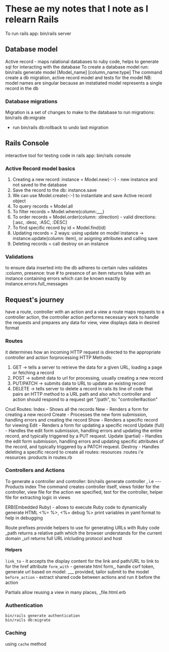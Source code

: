 # These ae my notes that I note as I relearn Rails
To run rails app:
    bin/rails server

## Database model
Active record - maps ralational databases to ruby code, helps to generate sql for interacting with the database
To create a database model run:
    bin/rails generate model [Model_name] [column_name:type]
The command create a db migration, active record model and tests for the model
NB: model names are singular because an instatiated model represents a single record in the db

### Database migrations
Migration is a set of changes to make to the database
to run migrations:
    bin/rails db:migrate
* run bin/rails db:rollback to undo last migration

## Rails Console
interactive tool for testing code in rails app:
    bin/rails console

### Active Record model basics
1. Creating a new record: instance = Model.new(-:-) - new instance and not saved to the database
2. Save the record to the db: instance.save
3. We can use Model.create(-:-) to instantiate and save Active record object
4. To query records = Model.all
5. To filter records = Model.where(column:___)
6. To order records = Model.order(column: :direction) - valid directions: [:asc, :desc, :ASC, :DESC]
7. To find specific record by id = Model.find(id)
8. Updating records = 2 ways: using update on model instance -> instance.update(column: item), or asigning attributes and calling save
9. Deleting records = call destroy on an instance

### Validations 
to ensure data inserted into the db adheres to certain rules
    validates :column, presence: true # to presence of an item
returns false with an instance containing errors which can be known exactly by instance.errors.full_messages

## Request's journey
have a route, controller with an action and a view
a route maps requests to a controller action, the controller action performs necessary work to handle the requests and prepares any data for view, view displays data in desired format

### Routes
it determines how an incoming HTTP request is directed to the appropriate controller and action forprocessing
HTTP Methods:
1. GET -> tells a server to retrieve the data for a given URL, loading a page or fetching a record
2. POST -> submit data to url for processing,  usually creating a new record
3. PUT/PATCH -> submits data to URL to update an existing record
4. DELETE -> tells server to delete a record
in rails its line of code that pairs an HTTP method to a URL path and also whch controller and action should respond to a request
    get "/path", to: "controller#action"

Crud Routes:
    Index - Shows all the records
    New - Renders a form for creating a new record
    Create - Processes the new form submission, handling errors and creating the record
    Show - Renders a specific record for viewing
    Edit - Renders a form for updating a specific record
    Update (full) - Handles the edit form submission, handling errors and updating the entire record, and typically triggered by a PUT request.
    Update (partial) - Handles the edit form submission, handling errors and updating specific attributes of the record, and typically triggered by a PATCH request.
    Destroy - Handles deleting a specific record
to create all routes: resources :routes i'e resources :products in routes.rb

### Controllers and Actions
To generate a controller and controller:
    bin/rails generate controller <Name> <Action>, i.e --- Products index
The command creates controller itself, views folder for the controller, view file for the action we specified, test for the controller, helper  file for extracting logic in views

ERB(Embedded Ruby) - allows to execute Ruby code to dynamically generate HTML
    <%= %>, <%= debug %> print variables in yaml format to help in debugging

Route prefixes provide helpers to use for generating URLs with Ruby code
<prefix>_path returns a relative path which the browser understands for the current domain
<prefix>_url returns full  URL inlcluding protocol and host

#### Helpers
`link_to` - it accepts the display content for the link and path/URL to link to for the href attribute
`form_with` - generate html form,, handle csrf token, generate url based on model: ___ provided, tailor submit to the model
`before_action` - extract shared code between actions and run it before the action

Partials allow reusing a view in many places, _file.html.erb

### Authentication
    bin/rails generate authentication
    bin/rails db:migrate

### Caching
using `cache` method